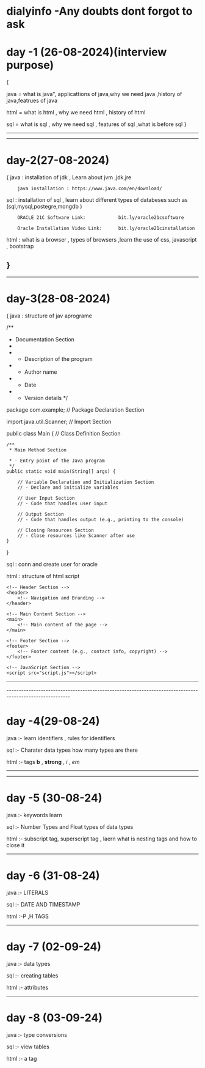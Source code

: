 # dialyinfo -Any  doubts dont forgot to ask 
<h1>day -1 (26-08-2024)(interview purpose)</h1>
{

java = what is java", applicattions of java,why we need java ,history of java,featrues of java

html = what is html , why we need html , history of html

sql  = what is sql , why we need sql , features of sql ,what is before sql
}

----------------------------------------------------
<hr color="red">
<h1>day-2(27-08-2024)</h1>
{
java : installation of jdk , Learn about jvm ,jdk,jre

        java installation : https://www.java.com/en/download/
        
sql  : installation of sql , learn about different types of databeses such as (sql,mysql,postegre,mongdb )

        ORACLE 21C Software Link:            bit.ly/oracle21csoftware
        
        Oracle Installation Video Link:      bit.ly/oracle21cinstallation
        
html : what is a browser , types of browsers ,learn the use of css, javascript , bootstrap 

}
---------------------------------------------------------
<hr>
<h1>day-3(28-08-2024)</h1>
{
java : structure of jav aprograme

/**
 * Documentation Section
 *
 * - Description of the program
 * - Author name
 * - Date
 * - Version details
 */

package com.example; // Package Declaration Section

import java.util.Scanner; // Import Section

public class Main { // Class Definition Section

    /**
     * Main Method Section
  
     * - Entry point of the Java program
     */
    public static void main(String[] args) {

        // Variable Declaration and Initialization Section
        // - Declare and initialize variables

        // User Input Section
        // - Code that handles user input

        // Output Section
        // - Code that handles output (e.g., printing to the console)

        // Closing Resources Section
        // - Close resources like Scanner after use
    }
}



sql  : conn and create user for oracle

html :  structure of html script

<!DOCTYPE html>
<!-- Document Type Declaration -->
<html lang="en">
<head>
    <!-- Head Section -->
    <meta charset="UTF-8">
    <meta name="viewport" content="width=device-width, initial-scale=1.0">
    <meta name="description" content="Brief description of the page">
    <title>Title of the Page</title>
    <!-- Link to CSS and other resources -->
    <link rel="stylesheet" href="styles.css">
</head>
<body>
    <!-- Body Section -->
    
    <!-- Header Section -->
    <header>
        <!-- Navigation and Branding -->
    </header>
    
    <!-- Main Content Section -->
    <main>
        <!-- Main content of the page -->
    </main>
    
    <!-- Footer Section -->
    <footer>
        <!-- Footer content (e.g., contact info, copyright) -->
    </footer>

    <!-- JavaScript Section -->
    <script src="script.js"></script>
</body>
</html>

<hr>
--------------------------------------------------------------------------------------------------------

<h1>day -4(29-08-24)</h1>

java :- learn identifiers , rules for identifiers

sql  :- Charater data types how many types are there

html :- tags <b> b</b> , <strong> strong</strong> , <i>i </i>, <em>em</em>

---------------------------------------------------------------------------------------------------
<hr>
<h1 style color="red">day -5 (30-08-24)</h1>

java :- keywords learn

sql  :- Number Types and Float types of data types

html :- subscript tag, superscript tag , laern what is nesting tags and how to close it
<hr>

<h1 style color="red">day -6 (31-08-24)</h1>

java :- LITERALS

sql  :- DATE AND TIMESTAMP 

html :-P ,H TAGS
<hr>


<h1 style color="red">day -7 (02-09-24)</h1>

java :- data types

sql  :- creating tables

html :- attributes

<hr>
<h1 style color="red">day -8 (03-09-24)</h1>

java :- type conversions

sql  :- view tables

html :- a tag
